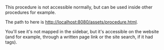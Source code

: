 This procedure is not accessible normally, but can be used inside other procedures for example.

The path to here is <a href="http://localhost:8080/assets/procedure.html">http://localhost:8080/assets/procedure.html</a>.

You'll see it's not mapped in the sidebar, but it's accessible on the website (and for example, through a written page link or the site search, if it had tags).